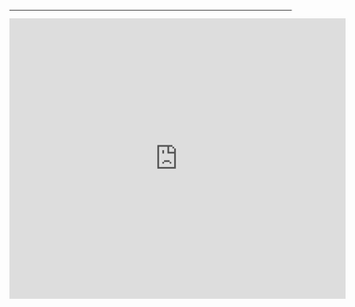 ---
<embed src="https://ZhichaoPengMath.github.io/files/cv.pdf" type="application/pdf" width="600px" height="500px" />
